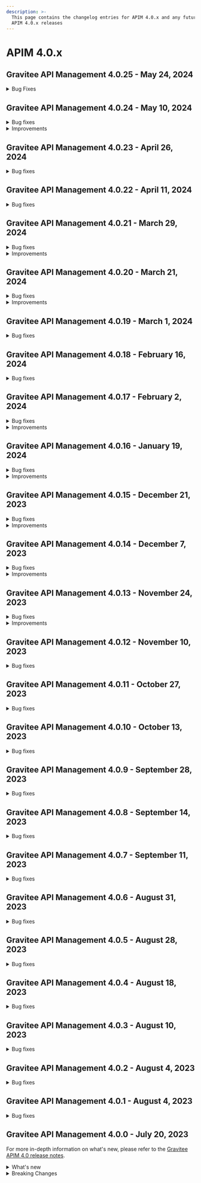 ```yaml
---
description: >-
  This page contains the changelog entries for APIM 4.0.x and any future patch
  APIM 4.0.x releases
---
```


# APIM 4.0.x
 
## Gravitee API Management 4.0.25 - May 24, 2024
<details>

<summary>Bug Fixes</summary>

**Gateway**

* Gateway monitoring page has no data [#9677](https://github.com/gravitee-io/issues/issues/9677)
* the assign content policy seems to be broken when using with retry policy. [#9737](https://github.com/gravitee-io/issues/issues/9737)

**Management API**

* Logs mismatched between environments [#9599](https://github.com/gravitee-io/issues/issues/9599)
* Unable to Search Users by Company Name and Country in Users API [#9702](https://github.com/gravitee-io/issues/issues/9702)

</details>



## Gravitee API Management 4.0.24 - May 10, 2024

<details>

<summary>Bug fixes</summary>

**Management API**

* Portal global API search is returning a 500 "maxClauseCount is set to 1024" [#9730](https://github.com/gravitee-io/issues/issues/9730)

**Other**

* \[gravitee-policy-ratelimit] Thread Blocked on AsyncRateLimitRepository [#9717](https://github.com/gravitee-io/issues/issues/9717)

</details>

<details>

<summary>Improvements</summary>

**Helm Charts**

* Enhance the experience of deploying Gateway with Redis SSL using Helm Chart [#9726](https://github.com/gravitee-io/issues/issues/9726)

</details>

## Gravitee API Management 4.0.23 - April 26, 2024

<details>

<summary>Bug fixes</summary>

**Management API**

* Error in OpenApi spec [#9665](https://github.com/gravitee-io/issues/issues/9665)
* Unable to update the service account email through API [#9682](https://github.com/gravitee-io/issues/issues/9682)

**Console**

* Cannot create Backend-to-Backend Application from UI Console [#9636](https://github.com/gravitee-io/issues/issues/9636)

**Portal**

* Problem of swagger interpretation with redocly [#9673](https://github.com/gravitee-io/issues/issues/9673)

**Other**

* \[gravitee-policy-cache] Cache Policy Always Caches the First Response [#9534](https://github.com/gravitee-io/issues/issues/9534)
* \[gravitee-policy-cache] Cache Policy Does Not Correctly Return Images [#9585](https://github.com/gravitee-io/issues/issues/9585)
* \[gravitee-policy-cache] Time to live setting not working [#9692](https://github.com/gravitee-io/issues/issues/9692)

</details>

## Gravitee API Management 4.0.22 - April 11, 2024

<details>

<summary>Bug fixes</summary>

**Gateway**

* Secret Provider Setup [#9586](https://github.com/gravitee-io/issues/issues/9586)
* 431 (Request Header Fields Too Large) when submitting large JWT to gRPC API [#9652](https://github.com/gravitee-io/issues/issues/9652)

**Console**

* Performance issue with the analytics dashboard [#9658](https://github.com/gravitee-io/issues/issues/9658)

**Portal**

* Cannot Scroll in Markdown Documents [#9634](https://github.com/gravitee-io/issues/issues/9634)
* Showing Gravitee.io in Dev Portal browser tab only while the page loads [#9663](https://github.com/gravitee-io/issues/issues/9663)

**Other**

* Fail to enable the service on SUSE [#9501](https://github.com/gravitee-io/issues/issues/9501)
* Upgrade 3.20.22 to 4.2.2 - File report missing node metrics [#9589](https://github.com/gravitee-io/issues/issues/9589)
* \[gravitee-policy-cache] Concurrency issue with v4 emulation engine [#9635](https://github.com/gravitee-io/issues/issues/9635)
* \[gravitee-resource-auth-provider-http] Timeout when body parsing is failing [#9640](https://github.com/gravitee-io/issues/issues/9640)
* API List showing type as "Undefined" for v4 APIs in Postgres env [#9643](https://github.com/gravitee-io/issues/issues/9643)
* Authentication Provider table column too small [#9664](https://github.com/gravitee-io/issues/issues/9664)

</details>

## Gravitee API Management 4.0.21 - March 29, 2024

<details>

<summary>Bug fixes</summary>

**Management API**

* Update import remove all members when a group is defined as a PO [#9596](https://github.com/gravitee-io/issues/issues/9596)
* Gravitee 4.2 OpenAPI issues [#9632](https://github.com/gravitee-io/issues/issues/9632)

**Other**

* \[gravitee-policy-ipfiltering] DNS Lookup fails with some DNS servers [#9592](https://github.com/gravitee-io/issues/issues/9592)
* \[gravitee-resource-auth-provider-http] Timeout when authentication condition is failing [#9611](https://github.com/gravitee-io/issues/issues/9611)
* Liquibase changelog 4.0.20-dashboards adding NOT NULL column without default value [#9626](https://github.com/gravitee-io/issues/issues/9626)
* APIM DashboardTypeUpgrader raises an error when used with DocumentDB [#9631](https://github.com/gravitee-io/issues/issues/9631)

</details>

<details>

<summary>Improvements</summary>

**Management API**

* Allow to configure KeepAliveTimeout for HTTP endpoint [#9541](https://github.com/gravitee-io/issues/issues/9541)

</details>

## Gravitee API Management 4.0.20 - March 21, 2024

<details>

<summary>Bug fixes</summary>

**Gateway**

* Improve HealthCheck service for v2 APIs [#9543](https://github.com/gravitee-io/issues/issues/9543)

**Management API**

* Condition field in JDBC dbs is too short [#9595](https://github.com/gravitee-io/issues/issues/9595)

**Console**

* \[shared API key] API key mode not displayed on application screen [#9612](https://github.com/gravitee-io/issues/issues/9612)

**Other**

* API v4 proxy - problem with client SSL certificate

</details>

<details>

<summary>Improvements</summary>

**Portal**

* Do not allow user to change their email through the Portal [#9617](https://github.com/gravitee-io/issues/issues/9617)

</details>

## Gravitee API Management 4.0.19 - March 1, 2024

<details>

<summary>Bug fixes</summary>

**Gateway**

* Override HTTP Method [#9526](https://github.com/gravitee-io/issues/issues/9526)

**Management API**

* Shared API Key Does Not Always Bind to Subscriptions When Concurrent Requests Are Made [#9502](https://github.com/gravitee-io/issues/issues/9502)
* NullPointer Exception when importing an API with group as PO and members [#9507](https://github.com/gravitee-io/issues/issues/9507)
* APIM: Creating application with "@" in name automatically converts it to "@" [#9514](https://github.com/gravitee-io/issues/issues/9514)
* API description required with POST /apis/ on mAPI v2 [#9527](https://github.com/gravitee-io/issues/issues/9527)
* Importing an API with a group as PO but no PO user in this group should not be possible [#9587](https://github.com/gravitee-io/issues/issues/9587)

**Console**

* No longer possible to compare "published" and "to deploy" status [#9491](https://github.com/gravitee-io/issues/issues/9491)
* Re: Error when clicking on top failed API in platform dashbaord [#9498](https://github.com/gravitee-io/issues/issues/9498)
* Remove last user in group shows error [#9517](https://github.com/gravitee-io/issues/issues/9517)

**Portal**

* Documentation menu hidden [#9590](https://github.com/gravitee-io/issues/issues/9590)

</details>

## Gravitee API Management 4.0.18 - February 16, 2024

<details>

<summary>Bug fixes</summary>

**Management API**

* Excluded groups on plan are not displayed after being imported or promoted to a new environment [#9116](https://github.com/gravitee-io/issues/issues/9116)
* Private APIs on the Portal are wrongly displayed [#9513](https://github.com/gravitee-io/issues/issues/9513)
* Modifying API definition causes loss of endpoint configuration [#9520](https://github.com/gravitee-io/issues/issues/9520)

**Console**

* When validating a JWT subscription, I'm asked to customize an APIkey [#9489](https://github.com/gravitee-io/issues/issues/9489)

**Portal**

* Documentation gets encoded after deployment [#9490](https://github.com/gravitee-io/issues/issues/9490)
* Customization problems in the Developer Portal [#9495](https://github.com/gravitee-io/issues/issues/9495)
* Subscriptions Not Visible in Portal If There Is a Push Plan [#9511](https://github.com/gravitee-io/issues/issues/9511)

**Other**

* "Propagate client Accept-Encoding header" option missing in V4 [#9475](https://github.com/gravitee-io/issues/issues/9475)

</details>

## Gravitee API Management 4.0.17 - February 2, 2024

<details>

<summary>Bug fixes</summary>

**Gateway**

* Unable to populate attributes using the Assign Attributes policy due to enabled v4 Engine [#9420](https://github.com/gravitee-io/issues/issues/9420)
* Conditional logging [#9486](https://github.com/gravitee-io/issues/issues/9486)
* Timeout when connecting to WebSocket API using header Connection:Upgrade,Keep-Alive [#9487](https://github.com/gravitee-io/issues/issues/9487)

</details>

<details>

<summary>Improvements</summary>

**Gateway**

* Add API ID in healthcheck logs [#9493](https://github.com/gravitee-io/issues/issues/9493)

</details>

## Gravitee API Management 4.0.16 - January 19, 2024

<details>

<summary>Bug fixes</summary>

**Gateway**

* Sometimes path-mapping is not working [#9450](https://github.com/gravitee-io/issues/issues/9450)
* Management API does not encode a value in the URL used in a pipe [#9461](https://github.com/gravitee-io/issues/issues/9461)
* gRPC backend received unexpected headers [#9463](https://github.com/gravitee-io/issues/issues/9463)

**Management API**

* Unable to switch to gRPC endpoint type from the Console UI [#9456](https://github.com/gravitee-io/issues/issues/9456)
* Updating an API reset the gRPC type of the endpoint [#9464](https://github.com/gravitee-io/issues/issues/9464)
* Can't create 2 virtualhosts having the same path but different host [#9466](https://github.com/gravitee-io/issues/issues/9466)

**Console**

* Can't create 2 virtualhosts having the same path but different host [#9466](https://github.com/gravitee-io/issues/issues/9466)
* Navigation in a multi-environments console is messed up [#9467](https://github.com/gravitee-io/issues/issues/9467)

**Portal**

* Docs not loaded instantly [#9452](https://github.com/gravitee-io/issues/issues/9452)

**Helm Charts**

* Backward incompatibility during Helm upgrade with old `values.yml` [#9446](https://github.com/gravitee-io/issues/issues/9446)

</details>

<details>

<summary>Improvements</summary>

**Gateway**

* Access request host property in Expression Language [#9453](https://github.com/gravitee-io/issues/issues/9453)

</details>

## Gravitee API Management 4.0.15 - December 21, 2023

<details>

<summary>Bug fixes</summary>

**Gateway**

* Healthcheck service never stopped when using Service Discovery [#9437](https://github.com/gravitee-io/issues/issues/9437)

**Management API**

* API Does Not Deploy if a Common Flow Exists with Multiple Entrypoints Selected [#9415](https://github.com/gravitee-io/issues/issues/9415)
* Cannot delete API with too many events [#9439](https://github.com/gravitee-io/issues/issues/9439)

**Console**

* Inconsistency on "Inheritance" flag for endpoints/groups between frontend and backend [#9407](https://github.com/gravitee-io/issues/issues/9407)
* Flow Name Display Does Not Match Gateway Behavior [#9416](https://github.com/gravitee-io/issues/issues/9416)
* Log view too wide [#9429](https://github.com/gravitee-io/issues/issues/9429)

**Portal**

* Tickets Inaccessible When an API with Open Tickets Is Deleted [#9422](https://github.com/gravitee-io/issues/issues/9422)
* Cannot Scroll in Markdown Documentation in Portal [#9424](https://github.com/gravitee-io/issues/issues/9424)
* Synchronization inconsistency on ALL APIs page on Portal [#9432](https://github.com/gravitee-io/issues/issues/9432)
* Sign up doesn't work anymore [#9440](https://github.com/gravitee-io/issues/issues/9440)

**Other**

* Make some non-migrated policies available on REQUEST phase for message APIs [#9430](https://github.com/gravitee-io/issues/issues/9430)

</details>

<details>

<summary>Improvements</summary>

**Other**

* \[JDBC] Improve Flows loading [#9436](https://github.com/gravitee-io/issues/issues/9436)

</details>

## Gravitee API Management 4.0.14 - December 7, 2023

<details>

<summary>Bug fixes</summary>

**Gateway**

* EL: Request's local address is evaluated in place of remote address [#9408](https://github.com/gravitee-io/issues/issues/9408)

**Management API**

* Can't stop a deprecated API [#9406](https://github.com/gravitee-io/issues/issues/9406)

**Console**

* Deploy banner not displayed when updating details of a plan [#9380](https://github.com/gravitee-io/issues/issues/9380)
* Error in Swagger documentation both in Portal and Console [#9391](https://github.com/gravitee-io/issues/issues/9391)
* Bad management of required file in OpenAPI [#9414](https://github.com/gravitee-io/issues/issues/9414)

**Portal**

* Error in Swagger documentation both in Portal and Console [#9391](https://github.com/gravitee-io/issues/issues/9391)

**Helm Charts**

* Alert Engine: System mail notification [#9402](https://github.com/gravitee-io/issues/issues/9402)
* License deleted after Helm upgrade [#9411](https://github.com/gravitee-io/issues/issues/9411)

**Other**

* Transform Query Parameters policy [#9383](https://github.com/gravitee-io/issues/issues/9383)

</details>

<details>

<summary>Improvements</summary>

**Management API**

* Add a resource in management API v1 to fetch API subscribers with pagination info [#9410](https://github.com/gravitee-io/issues/issues/9410)

**Portal**

* Update chore dependencies of Gravitee Portal [#9418](https://github.com/gravitee-io/issues/issues/9418)

</details>

## Gravitee API Management 4.0.13 - November 24, 2023

<details>

<summary>Bug fixes</summary>

**Management API**

* Application `api_key_mode` is automatically and incorrectly set to EXCLUSIVE mode without owner consent [#9348](https://github.com/gravitee-io/issues/issues/9348)
* Environment rights: API "update" right is not enough to edit the entrypoint [#9372](https://github.com/gravitee-io/issues/issues/9372)
* APIM: Flows table / name column / extend column size [#9377](https://github.com/gravitee-io/issues/issues/9377)
* Cannot Import API Definition with Automatic Group Association [#9385](https://github.com/gravitee-io/issues/issues/9385)

**Console**

* API subscription fails with insufficient rights error [#9341](https://github.com/gravitee-io/issues/issues/9341)
* History not available if too many deployments [#9359](https://github.com/gravitee-io/issues/issues/9359)
* APIM Console doc links point to old documentation site [#9386](https://github.com/gravitee-io/issues/issues/9386)

**Portal**

* API subscription fails with insufficient rights error [#9341](https://github.com/gravitee-io/issues/issues/9341)
* The "All rights reserved" mention on Portal is using an old date [#9384](https://github.com/gravitee-io/issues/issues/9384)

**Other**

* Configuration files are being overwritten during Yum update [#9368](https://github.com/gravitee-io/issues/issues/9368)
* Transform Headers policy should be case insensitive [#9378](https://github.com/gravitee-io/issues/issues/9378)
* Generate JWT policy Key Resolver wrong value [#9389](https://github.com/gravitee-io/issues/issues/9389)
* OAuth2 introspection and userinfo should send a 503 when technical exception instead of 401 [#9390](https://github.com/gravitee-io/issues/issues/9390)

</details>

<details>

<summary>Improvements</summary>

**Gateway**

* Health Check: Allow to use response time in assertion [#9388](https://github.com/gravitee-io/issues/issues/9388)

**Helm Charts**

* Allow to configure Gateway timeouts in the Helm Chart [#9392](https://github.com/gravitee-io/issues/issues/9392)

</details>

## Gravitee API Management 4.0.12 - November 10, 2023

<details>

<summary>Bug fixes</summary>

**Gateway**

* Gateways not able to send bulk index data to ES8 [#9361](https://github.com/gravitee-io/issues/issues/9361)
* When using push plan there is no log when subscription webhook ends in error [#9363](https://github.com/gravitee-io/issues/issues/9363)

**Management API**

* Email related to closed, paused and resumed subscription of API\_KEY plan are sent with an empty body [#9355](https://github.com/gravitee-io/issues/issues/9355)
* JDBC deadlocks on Command table when running multiple Management API [#9356](https://github.com/gravitee-io/issues/issues/9356)
* Error running graviteeio-apim-rest-api-4.1.2 [#9360](https://github.com/gravitee-io/issues/issues/9360)
* Unable to access Alerts screen when there are millions of AlertEvents [#9362](https://github.com/gravitee-io/issues/issues/9362)
* Unable to deploy an API with huge API definition and already a lot of deployments [#9364](https://github.com/gravitee-io/issues/issues/9364)
* Security - Enforce password policy for users [#9374](https://github.com/gravitee-io/issues/issues/9374)

**Other**

* GKO - API state does not get updated [#9338](https://github.com/gravitee-io/issues/issues/9338)
* \[RabbitMQ] message not logged when Rabbit's message does not defined correlationId [#9353](https://github.com/gravitee-io/issues/issues/9353)
* Groovy policy with On-request script not working in v4 engine emulation mode [#9367](https://github.com/gravitee-io/issues/issues/9367)
* Generate JWT not working with APIM 4.x [#9371](https://github.com/gravitee-io/issues/issues/9371)
* Missing “generate JWT policy” on a v4 message API entrypoint Request phase [#9373](https://github.com/gravitee-io/issues/issues/9373)

</details>

## Gravitee API Management 4.0.11 - October 27, 2023

<details>

<summary>Bug fixes</summary>

**Management API**

* Can't create Backend-to-Backend applications [#9157](https://github.com/gravitee-io/issues/issues/9157)
* Can't assign a group to a Backend-to-Backend application [#9158](https://github.com/gravitee-io/issues/issues/9158)
* Invalid CORS Allow Origin Can Be Imported To Create New API [#9212](https://github.com/gravitee-io/issues/issues/9212)
* Unable to create custom email notification template [#9284](https://github.com/gravitee-io/issues/issues/9284)
* Attached Media is lost when the API Documentation is renamed [#9285](https://github.com/gravitee-io/issues/issues/9285)
* User email address policy treats valid email address as invalid [#9293](https://github.com/gravitee-io/issues/issues/9293)
* Endpoint Configuration Resets to Default after Redeployment [#9296](https://github.com/gravitee-io/issues/issues/9296)
* Alert template not automatically applied to new APIs [#9323](https://github.com/gravitee-io/issues/issues/9323)
* Unable to import OpenAPI spec with unused `variables` in `servers` definition [#9329](https://github.com/gravitee-io/issues/issues/9329)
* User with quotes in last name isn't properly sanitized [#9336](https://github.com/gravitee-io/issues/issues/9336)
* Listening Hosts are mandatory in Virtual Hosts mode [#9343](https://github.com/gravitee-io/issues/issues/9343)
* The OpenAPI schema to close a plan has incorrect response code [#9351](https://github.com/gravitee-io/issues/issues/9351)

**Console**

* Unable to Update API with Open API YAML File [#9202](https://github.com/gravitee-io/issues/issues/9202)
* Unable to edit flows once saved with an invalid configuration [#9274](https://github.com/gravitee-io/issues/issues/9274)

**Portal**

* Custom wide logo is too small in the Portal header [#9337](https://github.com/gravitee-io/issues/issues/9337)

**Other**

* IP Filtering policy blacklist does not work if there is a space in the IP address [#9083](https://github.com/gravitee-io/issues/issues/9083)
* Domain name (host) in whitelist does not work in IP Filtering policy [#9198](https://github.com/gravitee-io/issues/issues/9198)
* JWS policy doesn't work with Java 17 [#9211](https://github.com/gravitee-io/issues/issues/9211)
* Data Logging Masking policy [#9215](https://github.com/gravitee-io/issues/issues/9215)
* Jaeger not working with APIM 4+ [#9331](https://github.com/gravitee-io/issues/issues/9331)
* Quotify the namespace defined in ServiceAccount to avoid errors [#9345](https://github.com/gravitee-io/issues/issues/9345)

</details>

## Gravitee API Management 4.0.10 - October 13, 2023

<details>

<summary>Bug fixes</summary>

**Gateway**

* Health check doesn't support endpoint with EL [#8700](https://github.com/gravitee-io/issues/issues/8700)
* `resource-filtering` policy does not work with debug mode [#9267](https://github.com/gravitee-io/issues/issues/9267)
* Gateways take proxy configuration but should not [#9278](https://github.com/gravitee-io/issues/issues/9278)

**Management API**

* Emails related to closed, paused, and resumed subscription of PUSH plan are not sent [#9281](https://github.com/gravitee-io/issues/issues/9281)
* Unable to update health checks on endpoints with REST API v2 [#9283](https://github.com/gravitee-io/issues/issues/9283)

**Console**

* "Configure logging mode" link not working [#9213](https://github.com/gravitee-io/issues/issues/9213)
* "Add members" button does not work for group admin [#9241](https://github.com/gravitee-io/issues/issues/9241)
* Unable to remove expiration date of an API Key [#9248](https://github.com/gravitee-io/issues/issues/9248)
* Non-admin users can't see API Keys of APIs they created [#9268](https://github.com/gravitee-io/issues/issues/9268)
* Console: Add date time picker instead of only date for subscription date field [#9271](https://github.com/gravitee-io/issues/issues/9271)

**Other**

* User claim in OAuth2 resource is ignored [#9168](https://github.com/gravitee-io/issues/issues/9168)
* Typo in the documentation of `cache-policy` [#9262](https://github.com/gravitee-io/issues/issues/9262)

</details>

## Gravitee API Management 4.0.9 - September 28, 2023

<details>

<summary>Bug fixes</summary>

**Gateway**

* 401 Error with OAuth2 plan after API synchronization [#9251](https://github.com/gravitee-io/issues/issues/9251)
* Metrics for long running connection reported only once closed [#9259](https://github.com/gravitee-io/issues/issues/9259)
* Metrics timers for message API request are not set [#9263](https://github.com/gravitee-io/issues/issues/9263)

**Console**

* Deprecated API is displayed as Published on Dashboard (CE only), Published appears twice [#9249](https://github.com/gravitee-io/issues/issues/9249)
* API Status shows a default API picture icon instead of the configured one [#9250](https://github.com/gravitee-io/issues/issues/9250)
* DCR Provider Does Not Appear in UI [#9257](https://github.com/gravitee-io/issues/issues/9257)

**Other**

* Mock Policy - Example value is not correct when the GET method returns an array [#6289](https://github.com/gravitee-io/issues/issues/6289)
* \[MQTT5.x] Improve security choice [#9173](https://github.com/gravitee-io/issues/issues/9173)
* No flow in Design API [#9242](https://github.com/gravitee-io/issues/issues/9242)
* Remove SMTP default example configuration in Helm [#9243](https://github.com/gravitee-io/issues/issues/9243)
* Allow ingress wildcard in Helm chart [#9246](https://github.com/gravitee-io/issues/issues/9246)
* Getting 400 bad requests and random timeouts APIM version 3.20.14 [#9266](https://github.com/gravitee-io/issues/issues/9266)

</details>

## Gravitee API Management 4.0.8 - September 14, 2023

<details>

<summary>Bug fixes</summary>

**Management API**

* Path with ":\*" in path mappings is breaking down the environment [#9214](https://github.com/gravitee-io/issues/issues/9214)
* Upgrade Guava to `32.1.2-jre` [#9223](https://github.com/gravitee-io/issues/issues/9223)
* Add support for MTLS certificate-bound tokens verification in the JWT policy

</details>

## Gravitee API Management 4.0.7 - September 11, 2023

<details>

<summary>Bug fixes</summary>

**Gateway**

* Do not consider semicolon as query param separator [#9131](https://github.com/gravitee-io/issues/issues/9131)
* Gateway defaults to v3 execution mode while APIM defaults to v4 [#9217](https://github.com/gravitee-io/issues/issues/9217)
* APIs with `null` sharding tags shouldn't be deployed on Gateway with tags [#9219](https://github.com/gravitee-io/issues/issues/9219)

**Console**

* Restarting UI container leads to HTTP 301 [#9186](https://github.com/gravitee-io/issues/issues/9186)

</details>

## Gravitee API Management 4.0.6 - August 31, 2023

<details>

<summary>Bug fixes</summary>

**Gateway**

* Override Kafka topic using attribute isn't possible at the moment [#9201](https://github.com/gravitee-io/issues/issues/9201)

**Management API**

* Webhook Notifier has hardcoded 200 value for status code and will not accept other 20x codes [#9096](https://github.com/gravitee-io/issues/issues/9096)

**Console**

* Service Discovery configuration isn't taken in account [#9152](https://github.com/gravitee-io/issues/issues/9152)
* Fix permissions for new ng routes [#9164](https://github.com/gravitee-io/issues/issues/9164)

</details>

## Gravitee API Management 4.0.5 - August 28, 2023

<details>

<summary>Bug fixes</summary>

**Management API**

* Primary owner can remove himself from application with Management API [#9171](https://github.com/gravitee-io/issues/issues/9171)
* v4 API analytics sampling not mapped on get or export [#9203](https://github.com/gravitee-io/issues/issues/9203)

**Console**

* A right-click on an item link in the side navigation menu does not allow "open in a new tab" [#9146](https://github.com/gravitee-io/issues/issues/9146)
* 503 errors when tenants are specified [#9176](https://github.com/gravitee-io/issues/issues/9176)
* Redeploy banner not shown when new plan published [#9200](https://github.com/gravitee-io/issues/issues/9200)

**Other**

* ElasticSearch configuration for keystore certs and keys not mapped correctly [#9208](https://github.com/gravitee-io/issues/issues/9208)

</details>

## Gravitee API Management 4.0.4 - August 18, 2023

<details>

<summary>Bug fixes</summary>

**Management API**

* "Export as CSV" on Subscriptions only exports displayed values [#8965](https://github.com/gravitee-io/issues/issues/8965)
* Membership duplication ignores Primary Owner of source API and can create a duplicated membership in the new API [#9184](https://github.com/gravitee-io/issues/issues/9184)
* Page duplication does not update lastContributor attribute [#9185](https://github.com/gravitee-io/issues/issues/9185)

**Console**

* Console Analytics & Logs: 500 error is displayed when trying to view analytics and logs using a date range greater than 90 days [#6777](https://github.com/gravitee-io/issues/issues/6777)
* Health Check Active When Configured Globally but Not Enabled on the Endpoint [#9149](https://github.com/gravitee-io/issues/issues/9149)

**Other**

* Improve permission granulation for environment settings [#9150](https://github.com/gravitee-io/issues/issues/9150)

</details>

## Gravitee API Management 4.0.3 - August 10, 2023

<details>

<summary>Bug fixes</summary>

**Gateway**

* Snappy dependency error when calling Kafka API [#9181](https://github.com/gravitee-io/issues/issues/9181)

**Management API**

* Improve MongoDB indices [#9162](https://github.com/gravitee-io/issues/issues/9162)
* Improve v4 API import [#9163](https://github.com/gravitee-io/issues/issues/9163)
* DB upgrade fails on JDBC repositories 3.20.x to 4.x [#9182](https://github.com/gravitee-io/issues/issues/9182)

**Console**

* After creation of a plan, user should be redirected to the staging view [#9166](https://github.com/gravitee-io/issues/issues/9166)
* Subscription creation is not possible for APIs created with the Kubernetes Operator [#9175](https://github.com/gravitee-io/issues/issues/9175)

</details>

## Gravitee API Management 4.0.2 - August 4, 2023

<details>

<summary>Bug fixes</summary>

**Portal**

* Logout issue on portal [#9156](https://github.com/gravitee-io/issues/issues/9156)

**Other**

* API promotion fails if sharding tags applied on API [#9121](https://github.com/gravitee-io/issues/issues/9121)

</details>

## Gravitee API Management 4.0.1 - August 4, 2023

<details>

<summary>Bug fixes</summary>

**Gateway**

* Log exception parameter of execution failure [#9148](https://github.com/gravitee-io/issues/issues/9148)

**Management API**

* Dashboard for analytics is shown for all environments [#9058](https://github.com/gravitee-io/issues/issues/9058)
* First API export causes API desynchronization [#9059](https://github.com/gravitee-io/issues/issues/9059)
* Creating a plan on a v2 API leads to null values in the description [#9153](https://github.com/gravitee-io/issues/issues/9153)

</details>

## Gravitee API Management 4.0.0 - July 20, 2023

For more in-depth information on what's new, please refer to the [Gravitee APIM 4.0 release notes](../release-notes/apim-4.0.md).

<details>

<summary>What's new</summary>

**API Management Console**

* API List support for v4 APIs
* New API General page for for v4 APIs
* New support for configuring v4 APIs:
  * Dynamic Entrypoint configuration
  * Dynamic Endpoint configuration
  * Plan configuration
  * Subscription configuration

**API Creation Wizard**

* New API creation wizard that supports the Gravitee v4 API definition.
* v4 API Creation wizard support for the following Endpoints:
  * Kafka
  * MQTT
  * RabbitMQ (if using AMQP 0-9-1 protocol)
  * Mock
* v4 API Creation wizard support for the following Entrypoints:
  * WebSocket
  * Webhooks
  * Server-sent Events (SSE)
  * HTTP GET
  * HTTP POST
* Support for Gravitee protocol mediation in the new v4 API Creation Wizard
* New RabbitMQ endpoint

**Policy Design and Enforcement**

* New Policy Studio that supports v4 APIs
* v4 Policy Studio support for message-level policies
* v4 Policy Studio support for policy enforcement on publish and subscribe phases for pub/sub communication
* Made existing Gravitee policies enforceable for v4 APIs:
  * API key policy
  * JWT policy
  * Keyless policy
  * OAuth2 policy
  * JSON to JSON policy
  * JSON to XML policy
  * XML to JSON
  * Assign attributes policy
  * Latency policy
  * Circuit breaker policy
  * Retry policy
  * Cache policy
  * Transform headers policy
* New Cloud Events policy
* New serialization and deserialization policies
  * JSON to Avro policy
  * Avro to JSON policy

**Developer Portal**

* Configure Webhook subscription details in the Developer Portal (by the consumer/subscriber)

**Integrations**

* Datadog reporter

**Management API**

* v2 Management API that supports actions for v4 APIs

**Kubernetes Operator**

* Use the Kubernetes Operator as a Kubernetes ingress controller
* Maintain a unique custom resource definition (CRD) for your API across all Gravitee environments
* Manage application-level CRDs through the Gravitee Kubernetes Operator
* Define the ManagementContext for your CRD and control whether the API should be local or global

**MongoDB Migration Scripts**

* MongoDB migration scripts are now embedded and automatically executed when starting APIM. There is no longer a need to run JavaScript scripts manually.

</details>

<details>

<summary>Breaking Changes</summary>

**EE plugins**

* Starting with APIM 4.0, particular plugins are only available to enterprise customers. [See Gravitee APIM Enterprise Edition](../../overview/ee-vs-oss/) for additional information.

**Running APIM**

* APIM now requires a minimum of JDK 17.
* Starting with 4.0.0, there will no longer be enterprise tags (i.e. suffixed by `-ee`).
* Cluster managers are now available as plugins. Therefore, Hazelcast Cluster Manager has been removed from the default distribution.
* TLS 1.0 and TLS 1.1 protocols are disabled by default. You can still enable these protocols with the proper TCP SSL configuration of the Gateway:

{% code title="gravitee.yaml" %}
```yaml
http:
  ssl:
    tlsProtocols: TLSv1.0, TLSv1.1, TLSv1.2
```
{% endcode %}

or using environment variables:

```bash
GRAVITEE_HTTP_SSL_TLSPROTOCOLS=TLSv1.0,TLSv1.1,TLSv1.2
```

**Docker images**

To be compliant with [CIS\_Docker\_v1.5.0\_L1](https://www.tenable.com/audits/items/CIS\_Docker\_v1.5.0\_L1\_Docker\_Linux.audit:bdcea17ac365110218526796ae3095b1), the Docker images are now using a dedicated user: `graviteeio`.

This means that if you:

* Use the official images and deploy them to Kubernetes, nothing changes.
* Build your own Dockerfile based on Gravitee images, you must ensure the correct rights are set on the files and directories you add to the image.
* Deploy in `openshift`, you have to add the following configuration to your deployment:

```yaml
securityContext:
    runAsGroup: 1000
```

**Monitoring APIM**

* The name of the sync probe has been changed from `api-sync` to `sync-process` to make it explicit when all sync processes have been completed.
* The content of the sync handler has changed slightly to align with new concepts:
  * `initialDone`: `true` if the first initial synchronization is done
  * `counter`: The number of iterations
  * `nextSyncTime`: Time of the next synchronization
  * `lastOnError`: The latest synchronization with an error
  * `lastErrorMessage`: If `lastOnError` is `true`, the content of the error message
  * `totalOnErrors`: The number of iterations with an error
* v4 APIs currently only support the ElasticSearch reporter. If any other reporter is configured at the Gateway level, each v4 API call will produce an error log.
  * When using a different reporter, it remains possible to disable analytics on a per-API basis to avoid generating error logs for v4 APIs.

**Managing APIs**

*   The endpoint configuration is now split into:

    * A shared configuration that can be used at the group level
    * A configuration dedicated to the endpoint that can override the shared configuration.

    Existing v4 APIs need to be updated and reconfigured accordingly.
* An unused and outdated feature regarding file synchronization known as `localregistry` has been removed.
* Subscriptions with `type: SUBSCRIPTION` have been renamed to `type: PUSH`. Plans have a new field called `mode` that is `STANDARD` by default but needs to be `PUSH` for all Push plans.
  * A [mongo script](https://github.com/gravitee-io/gravitee-api-management/tree/master/gravitee-apim-repository/gravitee-apim-repository-mongodb/src/main/resources/scripts/4.0.0) is available to migrate the data in MongoDB.
* Jupiter mode has been replaced with the v4 emulation engine:
  * `jupiterModeEnabled` configuration has been removed and can no longer be disabled.
  * By default, any v2 API created or imported will emulate V4 Engine.
  * All new requests will use the new `HttpProtocolVerticle` introduced with the V4 engine. The old `ReactorVerticle` has been removed.
  * The default timeout is set to 30s for any request.
*   Security policies such as Keyless, ApiKey, JWT, and Oauth2 have been updated to return a simple Unauthorized message in case of an error. No additional details are provided to protect against a potential attacker. **This impacts both v2 and v4 APIs.** Error keys remain available for error templating. Here is a list of error keys by policy:

    **ApiKey**

    * API\_KEY\_MISSING
    * API\_KEY\_INVALID
    * JWT
      * JWT\_MISSING\_TOKEN
      * JWT\_INVALID\_TOKEN

    **Oauth2**

    * OAUTH2\_MISSING\_SERVER
    * OAUTH2\_MISSING\_HEADER
    * OAUTH2\_MISSING\_ACCESS\_TOKEN
    * OAUTH2\_INVALID\_ACCESS\_TOKEN
    * OAUTH2\_INVALID\_SERVER\_RESPONSE
    * OAUTH2\_INSUFFICIENT\_SCOPE
    * OAUTH2\_SERVER\_UNAVAILABLE
*   Plan selection has been changed to reflect the actual security applied on the API:

    **Keyless**

    * Will ignore any type of security (API key, Bearer token, etc.).
    * **If another plan has detected a security token, valid or invalid, all flows assigned to the Keyless plan will be ignored.**

    **API Key**

    * Retrieve the API key from the request header or query parameters (default header: `X-Gravitee-Api-Key` and default query parameter: `api-key`).
    * While it was previously ignored, **an empty API key is now considered invalid**.

    **JWT**

    * Retrieve JWT from `Authorization` header or query parameters.
    * Ignore empty `Authorization` header or any type other than Bearer.
    * While it was previously ignored, **an empty Bearer token is now considered invalid**.

    **OAuth2**

    * Retrieve OAuth2 from `Authorization` header or query parameters.
    * Ignore empty `Authorization` header or any type other than Bearer.
    * While it was previously ignored, **an empty Bearer token is now considered invalid**.
* Plugins are now overridden when duplicates (id/type) are found. The plugin zip file with the most recent modified time is kept and others are ignored. Notably, this allows `additionalPlugins` for Helm chart-based deployment to operate efficiently without the need to remove bundled plugins.
* The v4 API definition now expects a `FlowExecution` object instead of a `FlowMode` enumeration.
* The Gravitee Expression Language (EL) syntax to access custom API properties has changed from `{#properties}` to `{#api.properties}`.
* The `Endpoint` schema is now split into two schemas and the `Endpoint` object contains two string fields to manage both the configuration specific to the endpoint and the configuration that may be overridden from the `EndpointGroup`.
* Endpoint name and endpoint group name must be unique.
*   Analytics have been introduced and the old logging configuration has been moved. **For v4 APIs only**, a new `Analytics` object is available on the API allowing you to configure all aspects of analytics:

    ```json
    "analytics": {
      "enabled" : true|false,
      "logging": { ... },
      "messageSampling" : { ... }
    }
    ```
* The Webhook subscription configuration structure has changed.
* `ApiType` enumeration has been renamed: `SYNC` becomes `PROXY` and `ASYNC` becomes `MESSAGE`). v4 APIs and PUBLISH\_API events related to V4 APIs with old values may prevent the service to start properly. **The following script migrates data for MongoDB:**

```
print('Rename ApiType from SYNC & ASYNC to PROXY & MESSAGE');
// Override this variable if you use prefix
const prefix = "";

let apisCollection = db.getCollection(`${prefix}apis`);
apisCollection.find({"definitionVersion": "V4"}).forEach((api) => {
	if (api.type == "SYNC") {
		api.definition = api.definition.replace('"type" : "sync"', '"type" : "proxy"');
		api.type = "PROXY";
        	apisCollection.replaceOne({ _id: api._id }, api);
	}
	if (api.type == "ASYNC") {
		api.definition = api.definition.replace('"type" : "async"', '"type" : "message"');
		api.type = "MESSAGE";
	        apisCollection.replaceOne({ _id: api._id }, api);
	}
});


let eventsCollection = db.getCollection(`${prefix}events`);
eventsCollection.find({"type": "PUBLISH_API"}).forEach((event) => {

       event.payload = event.payload.replace('\\"type\\" : \\"sync\\"', '\\"type\\" : \\"proxy\\"');
       event.payload = event.payload.replace('\\"type\\" : \\"async\\"', '\\"type\\" : \\"message\\"');
	event.payload = event.payload.replace('"type" : "sync"', '"type" : "proxy"');
	event.payload = event.payload.replace('"type" : "async"', '"type" : "message"');
		
       eventsCollection.replaceOne({ _id: event._id }, event);
});
```

**Login Endpoint**

In previous versions, sending a POST request to `/user/login` without an `Authorization` header returned HTTP Response 200.

Starting with 4.0.0, if a POST request to `/user/login` does not have an `Authorization` header, it will receive an HTTP response 401 - Unauthorized.

</details>
